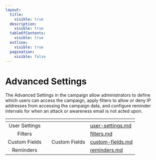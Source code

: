 ```yaml
---
layout:
  title:
    visible: true
  description:
    visible: true
  tableOfContents:
    visible: true
  outline:
    visible: true
  pagination:
    visible: false
---
```


# Advanced Settings

The Advanced Settings in the campaign allow administrators to define which users can access the campaign, apply filters to allow or deny IP addresses from accessing the campaign data, and configure reminder intervals for when an attack or awareness email is not acted upon.

<table data-card-size="large" data-view="cards"><thead><tr><th align="center"></th><th data-hidden></th><th data-hidden></th><th data-hidden data-card-target data-type="content-ref"></th></tr></thead><tbody><tr><td align="center">User Settings</td><td></td><td></td><td><a href="user-settings.md">user-settings.md</a></td></tr><tr><td align="center">Filters</td><td></td><td></td><td><a href="filters.md">filters.md</a></td></tr><tr><td align="center">Custom Fields</td><td></td><td>Custom Fields</td><td><a href="custom-fields.md">custom-fields.md</a></td></tr><tr><td align="center">Reminders</td><td></td><td></td><td><a href="reminders.md">reminders.md</a></td></tr></tbody></table>
